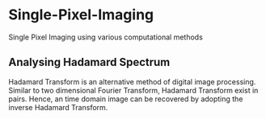 # Single-Pixel-Imaging
Single Pixel Imaging using various computational methods

## Analysing Hadamard Spectrum
Hadamard Transform is an alternative method of digital image processing. Similar to two dimensional Fourier Transform, Hadamard Transform exist in pairs. Hence, an time domain image can be recovered by adopting the inverse Hadamard Transform.
 
